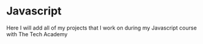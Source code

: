 # Javascript

Here I will add all of my projects that I work on during my Javascript course with The Tech Academy 
